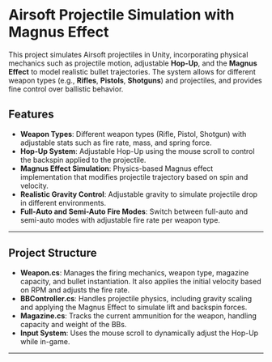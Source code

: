 # Airsoft Projectile Simulation with Magnus Effect

This project simulates Airsoft projectiles in Unity, incorporating physical mechanics such as projectile motion, adjustable **Hop-Up**, and the **Magnus Effect** to model realistic bullet trajectories. The system allows for different weapon types (e.g., **Rifles**, **Pistols**, **Shotguns**) and projectiles, and provides fine control over ballistic behavior.

## Features

- **Weapon Types**: Different weapon types (Rifle, Pistol, Shotgun) with adjustable stats such as fire rate, mass, and spring force.
- **Hop-Up System**: Adjustable Hop-Up using the mouse scroll to control the backspin applied to the projectile.
- **Magnus Effect Simulation**: Physics-based Magnus effect implementation that modifies projectile trajectory based on spin and velocity.
- **Realistic Gravity Control**: Adjustable gravity to simulate projectile drop in different environments.
- **Full-Auto and Semi-Auto Fire Modes**: Switch between full-auto and semi-auto modes with adjustable fire rate per weapon type.

---

## Project Structure

- **Weapon.cs**: Manages the firing mechanics, weapon type, magazine capacity, and bullet instantiation. It also applies the initial velocity based on RPM and adjusts the fire rate.
- **BBController.cs**: Handles projectile physics, including gravity scaling and applying the Magnus Effect to simulate lift and backspin forces.
- **Magazine.cs**: Tracks the current ammunition for the weapon, handling capacity and weight of the BBs.
- **Input System**: Uses the mouse scroll to dynamically adjust the Hop-Up while in-game.

---
